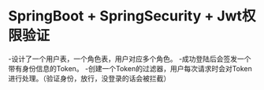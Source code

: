 # SpringBoot + SpringSecurity + Jwt权限验证
-设计了一个用户表，一个角色表，用户对应多个角色。
-成功登陆后会签发一个带有身份信息的Token。 
-创建一个Token的过滤器，用户每次请求时会对Token进行处理。（验证身份，放行，没登录的话会被拦截）




